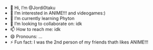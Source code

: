 - 👋 Hi, I’m @Jordi0taku
- 👀 I’m interested in ANIME!!! and videogames:)
- 🌱 I’m currently learning Phyton
- 💞️ I’m looking to collaborate on: idk
- 📫 How to reach me: idk
- 😄 Pronouns: ...
- ⚡ Fun fact: I was the 2nd person of my friends thath likes ANIME!!!

<!---
Jordi0taku/Jordi0taku is a ✨ special ✨ repository because its `README.md` (this file) appears on your GitHub profile.
You can click the Preview link to take a look at your changes.
--->

